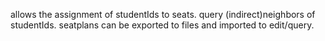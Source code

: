 allows the assignment of studentIds to seats. 
query (indirect)neighbors of studentIds.
seatplans can be exported to files and imported to edit/query.
